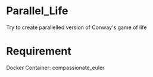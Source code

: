 # Parallel_Life
Try to create parallelled version of Conway's game of life

# Requirement
Docker Container: compassionate_euler

